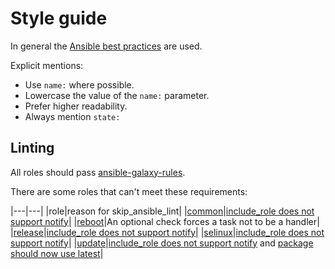 # Style guide

In general the [Ansible best practices](http://docs.ansible.com/ansible/latest/user_guide/playbooks_best_practices.html) are used.

Explicit mentions:
- Use `name:` where possible.
- Lowercase the value of the `name:` parameter.
- Prefer higher readability.
- Always mention `state:`

## Linting

All roles should pass [ansible-galaxy-rules](https://github.com/ansible/galaxy-lint-rules).

There are some roles that can't meet these requirements:

|---|---|
|role|reason for skip_ansible_lint|
|[common](https://galaxy.ansible.com/robertdebock/common)|[include_role does not support notify](https://github.com/ansible/ansible/issues/26537)|
|[reboot](https://galaxy.ansible.com/robertdebock/reboot)|An optional check forces a task not to be a handler|
|[release](https://galaxy.ansible.com/robertdebock/release)|[include_role does not support notify](https://github.com/ansible/ansible/issues/26537)|
|[selinux](https://galaxy.ansible.com/robertdebock/selinux)|[include_role does not support notify](https://github.com/ansible/ansible/issues/26537)|
|[update](https://galaxy.ansible.com/robertdebock/update)|[include_role does not support notify](https://github.com/ansible/ansible/issues/26537) and [package should now use latest](https://github.com/ansible/galaxy-lint-rules/blob/master/rules/PackageIsNotLatestRule.py)|

